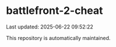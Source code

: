 # battlefront-2-cheat

Last updated: 2025-06-22 09:52:22

This repository is automatically maintained.
